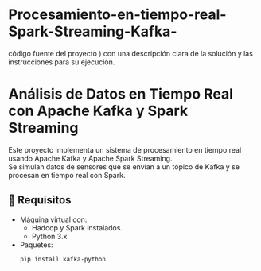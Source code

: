 # Procesamiento-en-tiempo-real-Spark-Streaming-Kafka-
código fuente del proyecto ) con una descripción clara de la solución y las  instrucciones para su ejecución.
# Análisis de Datos en Tiempo Real con Apache Kafka y Spark Streaming

Este proyecto implementa un sistema de procesamiento en tiempo real usando Apache Kafka y Apache Spark Streaming.  
Se simulan datos de sensores que se envían a un tópico de Kafka y se procesan en tiempo real con Spark.

## 🚀 Requisitos

- Máquina virtual con:
  - Hadoop y Spark instalados.
  - Python 3.x
- Paquetes:
  ```bash
  pip install kafka-python
